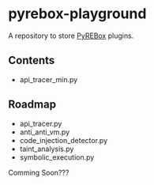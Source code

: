 # pyrebox-playground

A repository to store [PyREBox](https://github.com/Cisco-Talos/pyrebox) plugins.

## Contents

* api_tracer_min.py

## Roadmap

* api_tracer.py
* anti_anti_vm.py
* code_injection_detector.py
* taint_analysis.py
* symbolic_execution.py

Comming Soon???

